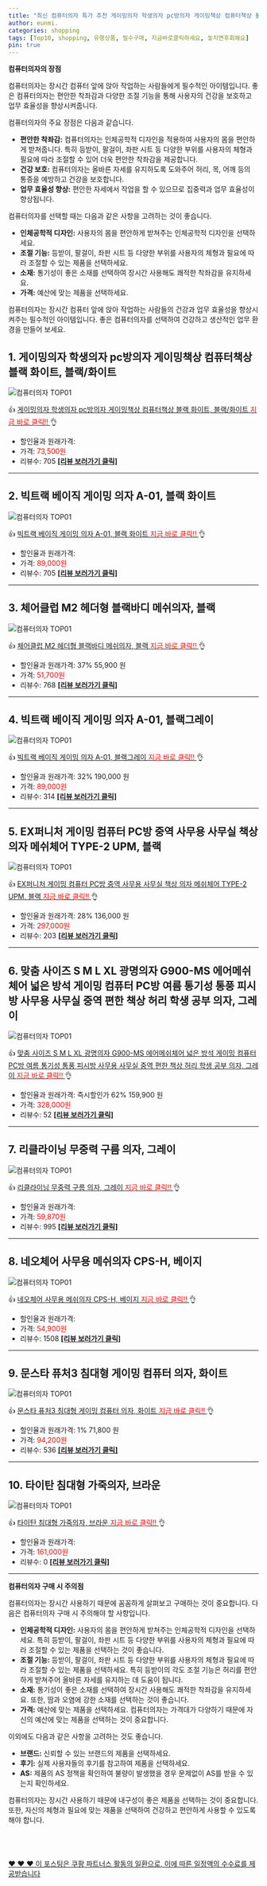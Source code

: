 ```yaml
---
title: "최신 컴퓨터의자 특가 추천 게이밍의자 학생의자 pc방의자 게이밍책상 컴퓨터책상 블랙 화이트, 블랙/화이트 비교 장점"
author: eunmi.
categories: shopping
tags: [Top10, shopping, 유행상품, 필수구매, 지금바로클릭하세요, 놓치면후회해요]
pin: true
---
```

**컴퓨터의자의 장점**

컴퓨터의자는 장시간 컴퓨터 앞에 앉아 작업하는 사람들에게 필수적인 아이템입니다. 좋은 컴퓨터의자는 편안한 착좌감과 다양한 조절 기능을 통해 사용자의 건강을 보호하고 업무 효율성을 향상시켜줍니다.

컴퓨터의자의 주요 장점은 다음과 같습니다.

* **편안한 착좌감:** 컴퓨터의자는 인체공학적 디자인을 적용하여 사용자의 몸을 편안하게 받쳐줍니다. 특히 등받이, 팔걸이, 좌판 시트 등 다양한 부위를 사용자의 체형과 필요에 따라 조절할 수 있어 더욱 편안한 착좌감을 제공합니다.
* **건강 보호:** 컴퓨터의자는 올바른 자세를 유지하도록 도와주어 허리, 목, 어깨 등의 통증을 예방하고 건강을 보호합니다.
* **업무 효율성 향상:** 편안한 자세에서 작업을 할 수 있으므로 집중력과 업무 효율성이 향상됩니다.

컴퓨터의자를 선택할 때는 다음과 같은 사항을 고려하는 것이 좋습니다.

* **인체공학적 디자인:** 사용자의 몸을 편안하게 받쳐주는 인체공학적 디자인을 선택하세요.
* **조절 기능:** 등받이, 팔걸이, 좌판 시트 등 다양한 부위를 사용자의 체형과 필요에 따라 조절할 수 있는 제품을 선택하세요.
* **소재:** 통기성이 좋은 소재를 선택하여 장시간 사용해도 쾌적한 착좌감을 유지하세요.
* **가격:** 예산에 맞는 제품을 선택하세요.

컴퓨터의자는 장시간 컴퓨터 앞에 앉아 작업하는 사람들의 건강과 업무 효율성을 향상시켜주는 필수적인 아이템입니다. 좋은 컴퓨터의자를 선택하여 건강하고 생산적인 업무 환경을 만들어 보세요.

   

## 1. 게이밍의자 학생의자 pc방의자 게이밍책상 컴퓨터책상 블랙 화이트, 블랙/화이트

![컴퓨터의자 TOP01](https://thumbnail10.coupangcdn.com/thumbnails/remote/230x230ex/image/vendor_inventory/12b9/69f70c41d7bffe8449d571dd4bdbb860482174c750d0ac5ccb39efe5cb43.png)


👍 [게이밍의자 학생의자 pc방의자 게이밍책상 컴퓨터책상 블랙 화이트, 블랙/화이트 <font color=red> 지금 바로 클릭!! </font> ](https://link.coupang.com/re/AFFSDP?lptag=AF3617701&subid=GithubCoopas&pageKey=7279556972&traceid=V0-153&itemId=18582504937&vendorItemId=85719085934) 👌 


- 할인율과 원래가격: 
- 가격: <span style='color:red'>73,500원</span>
- 리뷰수: 705  [**[리뷰 보러가기 클릭]**](https://link.coupang.com/re/AFFSDP?lptag=AF3617701&subid=GithubCoopas&pageKey=7279556972&traceid=V0-153&itemId=18582504937&vendorItemId=85719085934)

---


   

## 2. 빅트랙 베이직 게이밍 의자 A-01, 블랙 화이트

![컴퓨터의자 TOP01](https://thumbnail7.coupangcdn.com/thumbnails/remote/230x230ex/image/retail/images/2021/12/31/15/1/2ae04f4c-3dc8-40e8-bd20-0a01e55a179f.jpg)


👍 [빅트랙 베이직 게이밍 의자 A-01, 블랙 화이트 <font color=red> 지금 바로 클릭!! </font> ](https://link.coupang.com/re/AFFSDP?lptag=AF3617701&subid=GithubCoopas&pageKey=6622610236&traceid=V0-153&itemId=12768357170&vendorItemId=80034519330) 👌 


- 할인율과 원래가격: 
- 가격: <span style='color:red'>89,000원</span>
- 리뷰수: 705  [**[리뷰 보러가기 클릭]**](https://link.coupang.com/re/AFFSDP?lptag=AF3617701&subid=GithubCoopas&pageKey=6622610236&traceid=V0-153&itemId=12768357170&vendorItemId=80034519330)

---


   

## 3. 체어클럽 M2 헤더형 블랙바디 메쉬의자, 블랙

![컴퓨터의자 TOP01](https://thumbnail6.coupangcdn.com/thumbnails/remote/230x230ex/image/retail/images/4348438293801421-6ed50fcc-7983-4e4a-8124-a0955dd69949.jpg)


👍 [체어클럽 M2 헤더형 블랙바디 메쉬의자, 블랙 <font color=red> 지금 바로 클릭!! </font> ](https://link.coupang.com/re/AFFSDP?lptag=AF3617701&subid=GithubCoopas&pageKey=2420328&traceid=V0-153&itemId=11141271&vendorItemId=3016767190) 👌 


- 할인율과 원래가격: 37%  55,900   원
- 가격: <span style='color:red'>51,700원</span>
- 리뷰수: 768  [**[리뷰 보러가기 클릭]**](https://link.coupang.com/re/AFFSDP?lptag=AF3617701&subid=GithubCoopas&pageKey=2420328&traceid=V0-153&itemId=11141271&vendorItemId=3016767190)

---


   

## 4. 빅트랙 베이직 게이밍 의자 A-01, 블랙그레이

![컴퓨터의자 TOP01](https://thumbnail9.coupangcdn.com/thumbnails/remote/230x230ex/image/retail/images/2804618799453117-730e90b6-36b0-4c65-b7c5-c95e28fd5872.jpg)


👍 [빅트랙 베이직 게이밍 의자 A-01, 블랙그레이 <font color=red> 지금 바로 클릭!! </font> ](https://link.coupang.com/re/AFFSDP?lptag=AF3617701&subid=GithubCoopas&pageKey=6622610236&traceid=V0-153&itemId=15063656272&vendorItemId=82285996488) 👌 


- 할인율과 원래가격: 32%  190,000   원
- 가격: <span style='color:red'>89,000원</span>
- 리뷰수: 314  [**[리뷰 보러가기 클릭]**](https://link.coupang.com/re/AFFSDP?lptag=AF3617701&subid=GithubCoopas&pageKey=6622610236&traceid=V0-153&itemId=15063656272&vendorItemId=82285996488)

---


   

## 5. EX퍼니처 게이밍 컴퓨터 PC방 중역 사무용 사무실 책상 의자 메쉬체어 TYPE-2 UPM, 블랙

![컴퓨터의자 TOP01](https://thumbnail10.coupangcdn.com/thumbnails/remote/230x230ex/image/vendor_inventory/3939/a4de30ad0fc59416187280896356de06b56284b01810ae04e4ce6d8be1ff.jpg)


👍 [EX퍼니처 게이밍 컴퓨터 PC방 중역 사무용 사무실 책상 의자 메쉬체어 TYPE-2 UPM, 블랙 <font color=red> 지금 바로 클릭!! </font> ](https://link.coupang.com/re/AFFSDP?lptag=AF3617701&subid=GithubCoopas&pageKey=7650932692&traceid=V0-153&itemId=20357101719&vendorItemId=4603544578) 👌 


- 할인율과 원래가격: 28%  136,000   원
- 가격: <span style='color:red'>297,000원</span>
- 리뷰수: 203  [**[리뷰 보러가기 클릭]**](https://link.coupang.com/re/AFFSDP?lptag=AF3617701&subid=GithubCoopas&pageKey=7650932692&traceid=V0-153&itemId=20357101719&vendorItemId=4603544578)

---


   

## 6. 맞춤 사이즈 S M L XL 광명의자 G900-MS 에어메쉬체어 넓은 방석 게이밍 컴퓨터 PC방 여름 통기성 통풍 피시방 사무용 사무실 중역 편한 책상 허리 학생 공부 의자, 그레이

![컴퓨터의자 TOP01](https://thumbnail10.coupangcdn.com/thumbnails/remote/230x230ex/image/vendor_inventory/d302/a9758ce7b90ff4db0d9038332b6d63af7990887c770f229aeb4bf743cd6b.jpg)


👍 [맞춤 사이즈 S M L XL 광명의자 G900-MS 에어메쉬체어 넓은 방석 게이밍 컴퓨터 PC방 여름 통기성 통풍 피시방 사무용 사무실 중역 편한 책상 허리 학생 공부 의자, 그레이 <font color=red> 지금 바로 클릭!! </font> ](https://link.coupang.com/re/AFFSDP?lptag=AF3617701&subid=GithubCoopas&pageKey=7458516720&traceid=V0-153&itemId=19435123962&vendorItemId=86400027255) 👌 


- 할인율과 원래가격: 즉시할인가 62%  159,900   원
- 가격: <span style='color:red'>328,000원</span>
- 리뷰수: 52  [**[리뷰 보러가기 클릭]**](https://link.coupang.com/re/AFFSDP?lptag=AF3617701&subid=GithubCoopas&pageKey=7458516720&traceid=V0-153&itemId=19435123962&vendorItemId=86400027255)

---


   

## 7. 리클라이닝 무중력 구름 의자, 그레이

![컴퓨터의자 TOP01](https://thumbnail8.coupangcdn.com/thumbnails/remote/230x230ex/image/retail/images/4427059125906178-b663df01-4782-42a9-b73a-0e5afec773af.jpg)


👍 [리클라이닝 무중력 구름 의자, 그레이 <font color=red> 지금 바로 클릭!! </font> ](https://link.coupang.com/re/AFFSDP?lptag=AF3617701&subid=GithubCoopas&pageKey=6075117186&traceid=V0-153&itemId=11234143607&vendorItemId=71152567222) 👌 


- 할인율과 원래가격: 
- 가격: <span style='color:red'>59,870원</span>
- 리뷰수: 995  [**[리뷰 보러가기 클릭]**](https://link.coupang.com/re/AFFSDP?lptag=AF3617701&subid=GithubCoopas&pageKey=6075117186&traceid=V0-153&itemId=11234143607&vendorItemId=71152567222)

---


   

## 8. 네오체어 사무용 메쉬의자 CPS-H, 베이지

![컴퓨터의자 TOP01](https://thumbnail9.coupangcdn.com/thumbnails/remote/230x230ex/image/retail/images/4088950430767205-518ff178-a195-4393-9197-03ab75320057.jpg)


👍 [네오체어 사무용 메쉬의자 CPS-H, 베이지 <font color=red> 지금 바로 클릭!! </font> ](https://link.coupang.com/re/AFFSDP?lptag=AF3617701&subid=GithubCoopas&pageKey=6999573193&traceid=V0-153&itemId=17161506151&vendorItemId=84333950510) 👌 


- 할인율과 원래가격: 
- 가격: <span style='color:red'>54,900원</span>
- 리뷰수: 1508  [**[리뷰 보러가기 클릭]**](https://link.coupang.com/re/AFFSDP?lptag=AF3617701&subid=GithubCoopas&pageKey=6999573193&traceid=V0-153&itemId=17161506151&vendorItemId=84333950510)

---


   

## 9. 문스타 퓨처3 침대형 게이밍 컴퓨터 의자, 화이트

![컴퓨터의자 TOP01](https://thumbnail10.coupangcdn.com/thumbnails/remote/230x230ex/image/vendor_inventory/1b1a/c8d24d18b6375a42426f0a986c75b14a48d4916bc46431c8a7fde1927979.jpg)


👍 [문스타 퓨처3 침대형 게이밍 컴퓨터 의자, 화이트 <font color=red> 지금 바로 클릭!! </font> ](https://link.coupang.com/re/AFFSDP?lptag=AF3617701&subid=GithubCoopas&pageKey=7534306264&traceid=V0-153&itemId=19790644833&vendorItemId=86893251849) 👌 


- 할인율과 원래가격: 1%  71,800   원
- 가격: <span style='color:red'>94,200원</span>
- 리뷰수: 536  [**[리뷰 보러가기 클릭]**](https://link.coupang.com/re/AFFSDP?lptag=AF3617701&subid=GithubCoopas&pageKey=7534306264&traceid=V0-153&itemId=19790644833&vendorItemId=86893251849)

---


   

## 10. 타이탄 침대형 가죽의자, 브라운

![컴퓨터의자 TOP01](https://thumbnail10.coupangcdn.com/thumbnails/remote/230x230ex/image/retail/images/3810543697403923-4124655b-bee9-4578-a9d7-38c8f98786e2.jpg)


👍 [타이탄 침대형 가죽의자, 브라운 <font color=red> 지금 바로 클릭!! </font> ](https://link.coupang.com/re/AFFSDP?lptag=AF3617701&subid=GithubCoopas&pageKey=4758355655&traceid=V0-153&itemId=6060878774&vendorItemId=73357833273) 👌 


- 할인율과 원래가격: 
- 가격: <span style='color:red'>161,000원</span>
- 리뷰수: 0  [**[리뷰 보러가기 클릭]**](https://link.coupang.com/re/AFFSDP?lptag=AF3617701&subid=GithubCoopas&pageKey=4758355655&traceid=V0-153&itemId=6060878774&vendorItemId=73357833273)

---
**컴퓨터의자 구매 시 주의점**

컴퓨터의자는 장시간 사용하기 때문에 꼼꼼하게 살펴보고 구매하는 것이 중요합니다. 다음은 컴퓨터의자 구매 시 주의해야 할 사항입니다.

* **인체공학적 디자인:** 사용자의 몸을 편안하게 받쳐주는 인체공학적 디자인을 선택하세요. 특히 등받이, 팔걸이, 좌판 시트 등 다양한 부위를 사용자의 체형과 필요에 따라 조절할 수 있는 제품을 선택하는 것이 좋습니다.
* **조절 기능:** 등받이, 팔걸이, 좌판 시트 등 다양한 부위를 사용자의 체형과 필요에 따라 조절할 수 있는 제품을 선택하세요. 특히 등받이의 각도 조절 기능은 허리를 편안하게 받쳐주어 올바른 자세를 유지하는 데 도움이 됩니다.
* **소재:** 통기성이 좋은 소재를 선택하여 장시간 사용해도 쾌적한 착좌감을 유지하세요. 또한, 땀과 오염에 강한 소재를 선택하는 것이 좋습니다.
* **가격:** 예산에 맞는 제품을 선택하세요. 컴퓨터의자는 가격대가 다양하기 때문에 자신의 예산에 맞는 제품을 선택하는 것이 중요합니다.

이외에도 다음과 같은 사항을 고려하는 것도 좋습니다.

* **브랜드:** 신뢰할 수 있는 브랜드의 제품을 선택하세요.
* **후기:** 실제 사용자들의 후기를 참고하여 제품을 선택하세요.
* **AS:** 제품의 AS 정책을 확인하여 불량이 발생했을 경우 문제없이 AS를 받을 수 있는지 확인하세요.

컴퓨터의자는 장시간 사용하기 때문에 내구성이 좋은 제품을 선택하는 것이 중요합니다. 또한, 자신의 체형과 필요에 맞는 제품을 선택하여 건강하고 편안하게 사용할 수 있도록 해야 합니다.<br><br><br><br><br> [ ❤ ❤ ❤ 이 포스팅은 쿠팡 파트너스 활동의 일환으로, 이에 따른 일정액의 수수료를 제공받습니다](https://link.coupang.com/a/bcEFyh)